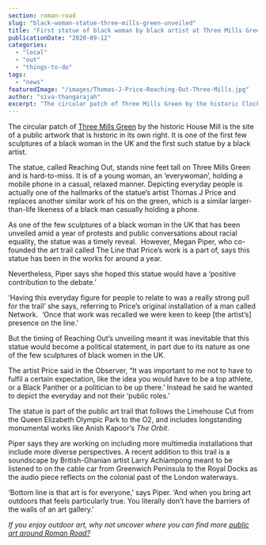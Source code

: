 ```yaml
---
section: roman-road
slug: "black-woman-statue-three-mills-green-unveiled"
title: "First statue of black woman by black artist at Three Mills Green"
publicationDate: "2020-09-12"
categories: 
  - "local"
  - "out"
  - "things-to-do"
tags: 
  - "news"
featuredImage: "/images/Thomas-J-Price-Reaching-Out-Three-Mills.jpg"
author: "siva-thangarajah"
excerpt: "The circular patch of Three Mills Green by the historic Clock Mill is the site of a public art installation that is historic in its own right. It is one of the first few sculptures of a black woman in the UK and the first such statue by a black artist."
---
```


The circular patch of [Three Mills Green](https://romanroadlondon.com/house-mill-bromley-by-bow/) by the historic House Mill is the site of a public artwork that is historic in its own right. It is one of the first few sculptures of a black woman in the UK and the first such statue by a black artist.   

The statue, called Reaching Out, stands nine feet tall on Three Mills Green and is hard-to-miss. It is of a young woman, an ‘everywoman’, holding a mobile phone in a casual, relaxed manner. Depicting everyday people is actually one of the hallmarks of the statue’s artist Thomas J Price and replaces another similar work of his on the green, which is a similar larger-than-life likeness of a black man casually holding a phone.

As one of the few sculptures of a black woman in the UK that has been unveiled amid a year of protests and public conversations about racial equality, the statue was a timely reveal.  However, Megan Piper, who co-founded the art trail called The Line that Price’s work is a part of, says this statue has been in the works for around a year. 

Nevertheless, Piper says she hoped this statue would have a ‘positive contribution to the debate.’

‘Having this everyday figure for people to relate to was a really strong pull for the trail’ she says, referring to Price’s original installation of a man called Network.  ‘Once that work was recalled we were keen to keep \[the artist’s\] presence on the line.’

But the timing of Reaching Out’s unveiling meant it was inevitable that this statue would become a political statement, in part due to its nature as one of the few sculptures of black women in the UK.

The artist Price said in the Observer, “It was important to me not to have to fulfil a certain expectation, like the idea you would have to be a top athlete, or a Black Panther or a politician to be up there.’ Instead he said he wanted to depict the everyday and not their ‘public roles.’

The statue is part of the public art trail that follows the Limehouse Cut from the Queen Elizabeth Olympic Park to the O2, and includes longstanding monumental works like Anish Kapoor’s _The Orbit_.

Piper says they are working on including more multimedia installations that include more diverse perspectives. A recent addition to this trail is a soundscape by British-Ghanian artist Larry Achiampong meant to be listened to on the cable car from Greenwich Peninsula to the Royal Docks as the audio piece reflects on the colonial past of the London waterways. 

‘Bottom line is that art is for everyone,’ says Piper. ‘And when you bring art outdoors that feels particularly true. You literally don’t have the barriers of the walls of an art gallery.’

_If you enjoy outdoor art, why not uncover where you can find more_ [_public art around Roman Road?_](https://romanroadlondon.com/public-art-tour-bow-globe-town/)
